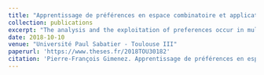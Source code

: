 ```yaml
---
title: "Apprentissage de préférences en espace combinatoire et application à la recommandation en configuration interactive"
collection: publications
excerpt: "The analysis and the exploitation of preferences occur in multiple domains, such as economics, humanities and psychology. E-commerce got interested in the subject a few years ago with the surge of product personalisation. Our study deals with the representation and the learning of preferences on objects described by a set of attributes. These combinatorial spaces are huge, which makes the representation of an ordering in extenso intractable. That's why preference representation languages have been built: they can represent preferences compactly on these huge spaces. In this dissertation, we study preference representation languages and preference learning."
date: 2018-10-10
venue: "Université Paul Sabatier - Toulouse III"
paperurl: 'https://www.theses.fr/2018TOU30182'
citation: 'Pierre-François Gimenez. Apprentissage de préférences en espace combinatoire et application à la recommandation en configuration interactive. Intelligence artificielle [cs.AI]. Université Paul Sabatier - Toulouse III, 2018. Français. ⟨NNT : 2018TOU30182⟩. ⟨tel-02303275⟩'
---
```

